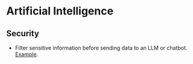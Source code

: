 # Artificial Intelligence

## Security

- Filter sensitive information before sending data to an LLM or chatbot.
  [Example](./how-to/filter_sensitive_information.md).
